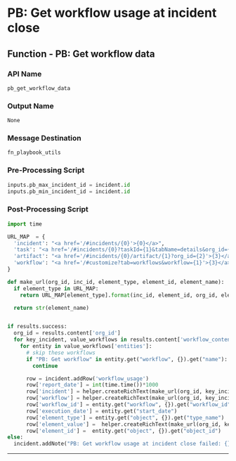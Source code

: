 <!--
    DO NOT MANUALLY EDIT THIS FILE
    THIS FILE IS AUTOMATICALLY GENERATED WITH resilient-circuits codegen
-->

# PB: Get workflow usage at incident close

## Function - PB: Get workflow data

### API Name
`pb_get_workflow_data`

### Output Name
`None`

### Message Destination
`fn_playbook_utils`

### Pre-Processing Script
```python
inputs.pb_max_incident_id = incident.id
inputs.pb_min_incident_id = incident.id
```

### Post-Processing Script
```python
import time

URL_MAP  = {
  'incident': "<a href='/#incidents/{0}'>{0}</a>",
  'task': "<a href='/#incidents/{0}?taskId={1}&tabName=details&org_id={2}'>{3}</a>",
  'artifact': "<a href='/#incidents/{0}/artifact/{1}?org_id={2}'>{3}</a>",
  'workflow': "<a href='/#customize?tab=workflows&workflow={1}'>{3}</a>"
}

def make_url(org_id, inc_id, element_type, element_id, element_name):
  if element_type in URL_MAP:
    return URL_MAP[element_type].format(inc_id, element_id, org_id, element_name)

  return str(element_name)


if results.success:
  org_id = results.content['org_id']
  for key_incident, value_workflows in results.content['workflow_content'].items():
    for entity in value_workflows['entities']:
      # skip these workflows
      if "PB: Get workflow" in entity.get("workflow", {}).get("name"):
        continue

      row = incident.addRow('workflow_usage')
      row['report_date'] = int(time.time())*1000
      row['incident'] = helper.createRichText(make_url(org_id, key_incident, 'incident', entity.get("object", {}).get("object_id"), entity.get("object", {}).get("object_name")))
      row['workflow'] = helper.createRichText(make_url(org_id, key_incident, 'workflow', entity.get("workflow", {}).get("workflow_id"), entity.get("workflow", {}).get("name")))
      row['workflow_id'] = entity.get("workflow", {}).get("workflow_id")
      row['execution_date'] = entity.get("start_date")
      row['element_type'] = entity.get("object", {}).get("type_name")
      row['element_value'] =  helper.createRichText(make_url(org_id, key_incident, entity.get("object", {}).get("type_name"), entity.get("object", {}).get("object_id"), entity.get("object", {}).get("object_name")))
      row['element_id'] =  entity.get("object", {}).get("object_id")
else:
  incident.addNote("PB: Get workflow usage at incident close failed: {}".format(results.reason))
```

---

